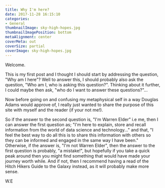 ```yaml
---
title: Why I'm here?
date: 2017-11-28 16:15:10
categories:
- General
thumbnailImage: sky-high-hopes.jpg
thumbnailImagePosition: bottom
metaAlignment: center
coverMeta: out
coverSize: partial
coverImage: sky-high-hopes.jpg
---
```

Welcome.

This is my first post and I thought I should start by addressing the question, "Why am I here"? Well to answer this, I should probably also ask the question, "Who am I, who is asking this question?". Thinking about it further, I could maybe then ask, "who do I want to answer these questions?"...
<!-- more -->
Now before going on and confusing my metaphysical self in a way Douglas Adams would approve of, I really just wanted to share the purpose of this site with myself and the reader (if your not me!).

So if the answer to the second question is, "I'm Warren Elder" i.e me, then I can answer the first question as; "I'm here to explain, store and recall information from the world of data science and technology..." and that, "I feel the best way to do all this is to share this information with others so they can be informed and engaged in the same way I have been." Otherwise, if the answer is, "I'm not Warren Elder", then the answer to the first question is probably, "a mistake!", but hopefully if you take a quick peak around then you might find something that would have made your journey worth while. And if not, then I recommend having a read of the Hitch Hikers Guide to the Galaxy instead, as it will probably make more sense.

W.E
